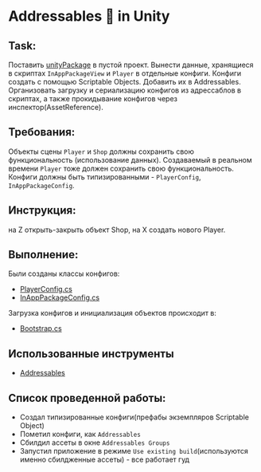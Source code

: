 # Addressables 🚀 in Unity
## Task:
Поставить [unityPackage](https://drive.google.com/file/d/1rO4Vnujsu2mzXQNpzaIk6PoJWlRlY5xu/view?usp=drive_link) в пустой проект.
Вынести данные, хранящиеся в скриптах `InAppPackageView` и `Player` в отдельные конфиги. Конфиги создать с помощью Scriptable Objects. Добавить их в Addressables.
Организовать загрузку и cериализацию конфигов из адрессаблов в скриптах, а также прокидывание конфигов через инспектор(AssetReference). 

## Требования: 
Объекты сцены `Player` и `Shop` должны сохранить свою функциональность (использование данных). Создаваемый в реальном времени `Player` тоже должен сохранить свою функциональность. 
Конфиги должны быть типизированными - `PlayerConfig`, `InAppPackageConfig`.

## Инструкция: 
на Z открыть-закрыть объект Shop, на X создать нового Player.


## Выполнение:
Были созданы классы конфигов:
-  [PlayerConfig.cs](https://github.com/BashkaCoder/Unity_practice_7/blob/AssetReference/Assets/Scripts/PlayerConfig.cs)
-  [InAppPackageConfig.cs](https://github.com/BashkaCoder/Unity_practice_7/blob/AssetReference/Assets/Scripts/InAppPackageConfig.cs)

Загрузка конфигов и инициализация объектов происходит в:
- [Bootstrap.cs](https://github.com/BashkaCoder/Unity_practice_7/blob/AssetReference/Assets/Scripts/Bootstrap.cs)
  

## Использованные инструменты
- [Addressables](https://docs.unity3d.com/Manual/com.unity.addressables.html)

## Список проведенной работы:
- Создал типизированные конфиги(префабы экземпляров Scriptable Object)
- Пометил конфиги, как `Addressables`
- Сбилдил ассеты в окне `Addressables Groups`
- Запустил приложение в режиме `Use existing build`(используются именно сбилдженные ассеты) - все работает гуд
